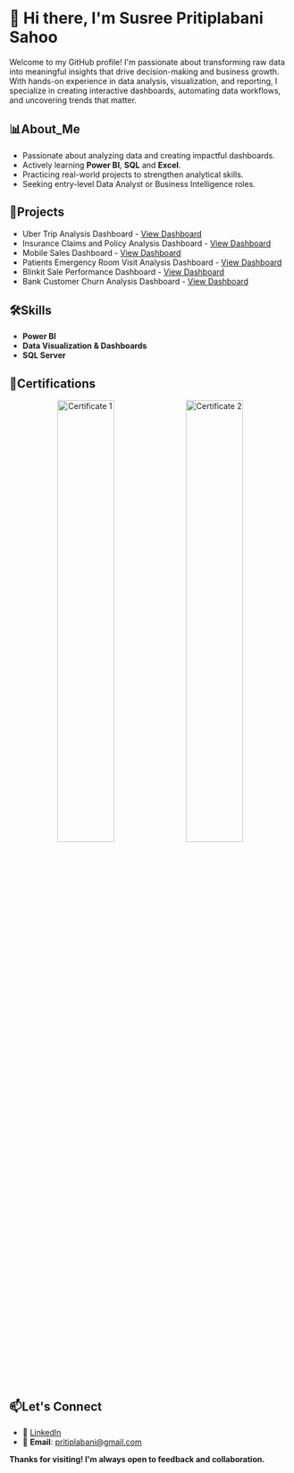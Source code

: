  # 👋 Hi there, I'm Susree Pritiplabani Sahoo
 Welcome to my GitHub profile! I'm passionate about transforming raw data into meaningful insights that drive decision-making and business growth. With hands-on experience in data analysis, visualization, and reporting, I specialize in creating interactive dashboards, automating data workflows, and uncovering trends that matter.
 ## 📊About_Me
- Passionate about analyzing data and creating impactful dashboards.
- Actively learning **Power BI**, **SQL** and **Excel**.
- Practicing real-world projects to strengthen analytical skills.
- Seeking entry-level Data Analyst or Business Intelligence roles.
## 🚀Projects
- Uber Trip Analysis Dashboard - <a href="https://github.com/priti7540/Uber-Trip-Analysis-Dashboard">View Dashboard</a>
- Insurance Claims and Policy Analysis Dashboard - <a href="https://github.com/priti7540/Insurance-Claims-and-Policy-Analysis-Dashboard">View Dashboard</a>
- Mobile Sales Dashboard - <a href="https://github.com/priti7540/Mobile-Sales-Dashboard">View Dashboard</a>
- Patients Emergency Room Visit Analysis Dashboard - <a href="https://github.com/priti7540/Patients-Emergency-Room-Visit-Analysis-Dashboard">View Dashboard</a>
- Blinkit Sale Performance Dashboard - <a href="https://github.com/priti7540/Blinkit-Sale-Performance-Dashboard">View Dashboard</a>
- Bank Customer Churn Analysis Dashboard - <a href="https://github.com/priti7540/Bank-Customer-Churn-Analysis-Dashboard">View Dashboard</a>
## 🛠Skills
- **Power BI**
- **Data Visualization & Dashboards**
- **SQL Server**
## 📜Certifications
<p align="center"> <img src="https://github.com/user-attachments/assets/185101b5-1a10-4f97-a229-b580bf7ca1bd" alt="Certificate 1" width="45%"/>  <img src="https://github.com/user-attachments/assets/91350ecf-6674-4fb2-b42c-a073e00bac7c" alt="Certificate 2" width="45%" /> </p>      
                                                                                                                                                
## 📫Let's Connect 
- 💼 <a href="https://www.linkedin.com/in/pritiplabanisahoo?utm_source=share&utm_campaign=share_via&utm_content=profile&utm_medium=android_app">LinkedIn</a>
- 📧 **Email**: pritiplabani@gmail.com                                                                                                                                                
                                                                                                                                                
**Thanks for visiting! I'm always open to feedback and collaboration.**




<!---
priti7540/priti7540 is a ✨ special ✨ repository because its `README.md` (this file) appears on your GitHub profile.
You can click the Preview link to take a look at your changes.
--->
